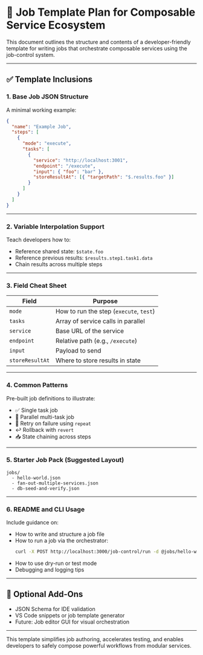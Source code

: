 # 🧰 Job Template Plan for Composable Service Ecosystem

This document outlines the structure and contents of a developer-friendly template for writing jobs that orchestrate composable services using the job-control system.

---

## ✅ Template Inclusions

### 1. Base Job JSON Structure

A minimal working example:

```json
{
  "name": "Example Job",
  "steps": [
    {
      "mode": "execute",
      "tasks": [
        {
          "service": "http://localhost:3001",
          "endpoint": "/execute",
          "input": { "foo": "bar" },
          "storeResultAt": [{ "targetPath": "$.results.foo" }]
        }
      ]
    }
  ]
}
```

---

### 2. Variable Interpolation Support

Teach developers how to:

- Reference shared state: `$state.foo`
- Reference previous results: `$results.step1.task1.data`
- Chain results across multiple steps

---

### 3. Field Cheat Sheet

| Field           | Purpose                                 |
|----------------|------------------------------------------|
| `mode`          | How to run the step (`execute`, `test`) |
| `tasks`         | Array of service calls in parallel      |
| `service`       | Base URL of the service                 |
| `endpoint`      | Relative path (e.g., `/execute`)        |
| `input`         | Payload to send                         |
| `storeResultAt` | Where to store results in state         |

---

### 4. Common Patterns

Pre-built job definitions to illustrate:

- ✅ Single task job
- 🔁 Parallel multi-task job
- 🔄 Retry on failure using `repeat`
- ↩️ Rollback with `revert`
- 📥 State chaining across steps

---

### 5. Starter Job Pack (Suggested Layout)

```
jobs/
  - hello-world.json
  - fan-out-multiple-services.json
  - db-seed-and-verify.json
```

---

### 6. README and CLI Usage

Include guidance on:

- How to write and structure a job file
- How to run a job via the orchestrator:
  ```bash
  curl -X POST http://localhost:3000/job-control/run -d @jobs/hello-world.json
  ```
- How to use dry-run or test mode
- Debugging and logging tips

---

## 🌱 Optional Add-Ons

- JSON Schema for IDE validation
- VS Code snippets or job template generator
- Future: Job editor GUI for visual orchestration

---

This template simplifies job authoring, accelerates testing, and enables developers to safely compose powerful workflows from modular services.
